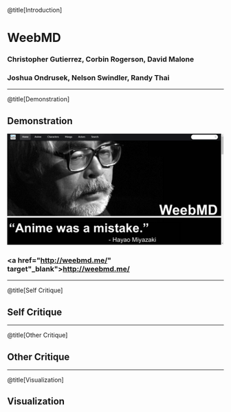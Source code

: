 @title[Introduction]

# WeebMD
### Christopher Gutierrez, Corbin Rogerson, David Malone
### Joshua Ondrusek, Nelson Swindler, Randy Thai

---

@title[Demonstration]

## Demonstration
![WeebMD](./pitchassets/weebmd.png)
### <a href="http://weebmd.me/" target"_blank">http://weebmd.me/</a>

---

@title[Self Critique]

## Self Critique

---

@title[Other Critique]

## Other Critique

---

@title[Visualization]

## Visualization
